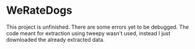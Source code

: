 # WeRateDogs

This project is unfinished.
There are some errors yet to be debugged.
The code meant for extraction using tweepy wasn't used, instead I just downloaded the already extracted data.
